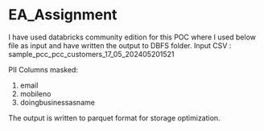 # EA_Assignment
I have used databricks community edition for this POC where I used below file as input and have written the output to DBFS folder.
Input CSV : sample_pcc_pcc_customers_17_05_202405201521

PII Columns masked:
1. email
2. mobileno
3. doingbusinessasname

The output is written to parquet format for storage optimization.
